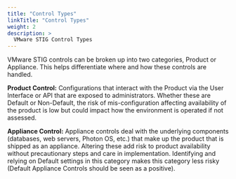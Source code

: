 ```yaml
---
title: "Control Types"
linkTitle: "Control Types"
weight: 2
description: >
  VMware STIG Control Types
---
```

VMware STIG controls can be broken up into two categories, Product or Appliance. This helps differentiate where and how these controls are handled.

**Product Control:** Configurations that interact with the Product via the User Interface or API that are exposed to administrators. Whether these are Default or Non-Default, the risk of mis-configuration affecting availability of the product is low but could impact how the environment is operated if not assessed.  

**Appliance Control:** Appliance controls deal with the underlying components (databases, web servers, Photon OS, etc.) that make up the product that is shipped as an appliance. Altering these add risk to product availability without precautionary steps and care in implementation. Identifying and relying on Default settings in this category makes this category less risky (Default Appliance Controls should be seen as a positive).  